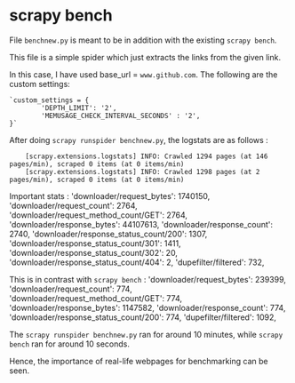 # scrapy bench

File `benchnew.py` is meant to be in addition with the existing `scrapy bench`.

This file is a simple spider which just extracts the links from the given link.

In this case, I have used base_url = `www.github.com`. The following are the custom settings:

	`custom_settings = {
		    'DEPTH_LIMIT': '2',
		    'MEMUSAGE_CHECK_INTERVAL_SECONDS' : '2',
	}`
	

After doing `scrapy runspider benchnew.py`, the logstats are as follows :


		[scrapy.extensions.logstats] INFO: Crawled 1294 pages (at 146 pages/min), scraped 0 items (at 0 items/min)
		[scrapy.extensions.logstats] INFO: Crawled 1298 pages (at 2 pages/min), scraped 0 items (at 0 items/min)


Important stats : 
		'downloader/request_bytes': 1740150,
		'downloader/request_count': 2764,
		'downloader/request_method_count/GET': 2764,
		'downloader/response_bytes': 44107613,
		'downloader/response_count': 2740,
		'downloader/response_status_count/200': 1307,
		'downloader/response_status_count/301': 1411,
		'downloader/response_status_count/302': 20,
		'downloader/response_status_count/404': 2,
		'dupefilter/filtered': 732,

This is in contrast with `scrapy bench` : 
		'downloader/request_bytes': 239399,
		'downloader/request_count': 774,
		'downloader/request_method_count/GET': 774,
		'downloader/response_bytes': 1147582,
		'downloader/response_count': 774,
		'downloader/response_status_count/200': 774,
		'dupefilter/filtered': 1092,
		
The `scrapy runspider benchnew.py` ran for around 10 minutes, while `scrapy bench` ran for around 10 seconds.

Hence, the importance of real-life webpages for benchmarking can be seen.

